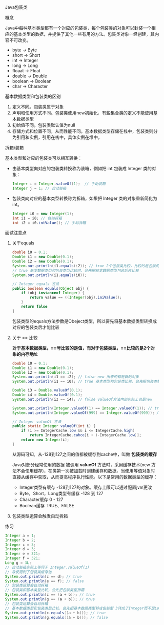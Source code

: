 Java包装类

概念

Java中每种基本类型都有一个对应的包装类，每个包装类的对象可以封装一个相应的基本类型的数据，并提供了其他一些有用的方法。包装类对象一经创建，其内容不可改变。

+ byte -> Byte
+ short -> Short
+ int -> Integer
+ long -> Long
+ floaat -> Float
+ double -> Double
+ boolean -> Boolean
+ char -> Character

基本数据类型和包装类的区别

1. 定义不同。包装类属于对象
2. 声明和使用方式不同。包装类使用new初始化，有些集合类的定义不能使用基本数据类型
3. 初始值不同。包装类默认值为null
4. 存储方式和位置不同，从而性能不同。基本数据类型存储在栈中，包装类则分为引用和实例，引用在栈中，具体实例在堆中。

拆箱/装箱

基本类型和对应的包装类可以相互转换：

+ 由基本类型向对应的包装类转换称为装箱，例如把 int 包装成 Integer 类的对象：

  ```java
  Integer i = Integer.valueOf(1);  // 手动装箱
  Integer j = 1; // 自动装箱
  ```

+ 包装类向对应的基本类型转换称为拆箱，如果把 Integer 类的对象重新简化为 int。

  ```java
  Integer i0 = new Integer(1);
  int i1 = i0; // 自动拆箱
  int i2 = i0.intValue(); // 手动拆箱
  ```

面试注意点

1. 关于equals

   ```java
   double i0 = 0.1;
   Double i1 = new Double(0.1);
   Double i2 = new Double(0.1);
   System.out.println(i1.equals(i2)); // true 2个包装类比较，比较的是包装的基本数据类型的值
   // true 基本数据类型和包装类型比较时，会先把基本数据类型包装后再比较
   System.out.println(i1.equals(i0)); 
   
   // Integer equals 方法
   public boolean equals(Object obj) {
       if (obj instanceof Integer) {
           return value == ((Integer)obj).iniValue();
       }
       return false
   }
   ```

   包装类型的equals方法参数是Obeject类型，所以要先将基本数据类型转换成对应的包装类后才能比较

2. 关于 == 比较

   **对于基本数据类型，==号比较的是值，而对于包装类型，==比较的是2个对象的内存地址**

   ```java
   double i0 = 0.1;
   Double i1 = new Double(0.1);
   Double i2 = new Double(0.1);
   System.out.println(i1 == i2); // false new 出来的都是新的对象
   System.out.println(i1 == i0); // true 基本类型和包装类比较，会先把包装类拆箱
   
   Double i3 = Double.valueOf(0.1);
   Double i4 = Double.valueOf(0.1);
   System.out.println(i3 == i4); // false valueOf方法内部实际上也是new
   ```

   ```java
   System.out.println(Integer.valueOf(1) == Integer.valueOf(1)); // true;
   System.out.println(Integer.valueOf(999) == Integer.valueOf(999)); // false
   
   // Integer valueOf 方法
   public static Integer valueOf(int i) {
       if (i >= IntegerCache.low && i <= IntegerCache.high)
           return IntegerCache.cahce[i + (-IntegerCache.low)];
       return new Integer(i);
   }
   ```

   从源码可知，从-128到127之间的值都被缓存到cache中，叫做 **包装类的缓存**

   Java对部分经常使用的数据 被调用 **valueOf** 方法时，采用缓存技术(new 方法不会使用缓存)，在类第一次被加载时创建缓存和数据。当使用等值对象时直接从缓存中获取，从而提高程序执行性能。以下是常用的数据类型的缓存：

   + Integer类型有缓存 -128到127的对象。缓存上限可以通过配置jvm更改
   + Byte，Short，Long类型有缓存 -128 到 127
   + Character缓存 0 - 127
   + Boolean缓存 TRUE、FALSE

3. 包装类型运算会触发自动拆箱

练习

```java
Integer a = 1;
Integer b = 2;
Integer c = 3;
Integer d = 3;
Integer e = 321;
Integer f = 321;
Long g = 3L;
// 自动装箱实际上等同于 Integer.valueOf(1)
// 故使用到了包装类缓存池
System.out.println(c == d); // true
System.out.println(e == f); // false
// 包装类运算会自动拆箱
// 包装类和基本类型比较，会先把包装类型拆箱
System.out.println(c == (a + b)); // true
System.out.println(g == (a + b)); // true
// 包装类运算会自动拆箱
// 基本数据类型和包装类型比较，会先把基本数据类型转成包装型 3转成了Integer而不是Long
System.out.println(c.equals((a + b))); // true
System.out.println(g.equals((a + b))); // false
```

